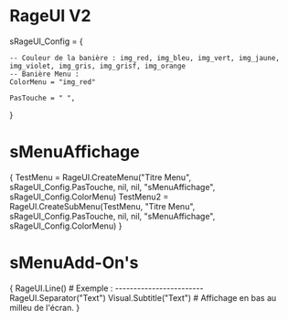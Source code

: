# RageUI V2

sRageUI_Config = {
    
    -- Couleur de la banière : img_red, img_bleu, img_vert, img_jaune, img_violet, img_gris, img_grisf, img_orange
    -- Banière Menu :
    ColorMenu = "img_red"

    PasTouche = " ",

}
# sMenuAffichage
{
TestMenu  = RageUI.CreateMenu("Titre Menu", sRageUI_Config.PasTouche, nil, nil, "sMenuAffichage", sRageUI_Config.ColorMenu)
TestMenu2 = RageUI.CreateSubMenu(TestMenu, "Titre Menu", sRageUI_Config.PasTouche, nil, nil, "sMenuAffichage", sRageUI_Config.ColorMenu)
}

# sMenuAdd-On's
{
RageUI.Line() # Exemple : ------------------------
RageUI.Separator("Text")
Visual.Subtitle("Text") # Affichage en bas au milleu de l'écran.
}
